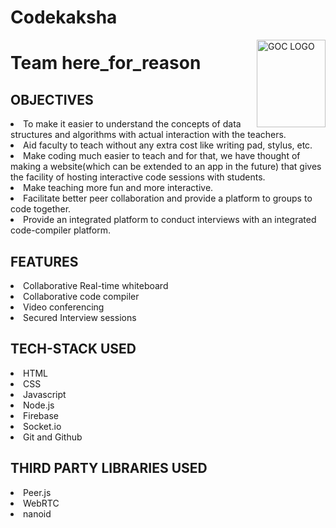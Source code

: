 # Codekaksha

<img src="https://codekaksha.herokuapp.com/res/logo.png" align="right"
     alt="GOC LOGO" width="110" height="140">
# Team here_for_reason

## OBJECTIVES
<li>To make it easier to understand the concepts of data structures and algorithms with actual interaction with the teachers. </li>
<li>Aid faculty to teach without any extra cost like writing pad, stylus, etc. </li>
<li>Make coding much easier to teach and for that, we have thought of making a website(which can be extended to an app in the future) that gives the facility of hosting interactive code sessions with students. </li>
<li>Make teaching more fun and more interactive.</li>
<li>Facilitate better peer collaboration and provide a platform to groups to code together.</li>
<li>Provide an integrated platform to conduct interviews with an integrated code-compiler platform.</li>


## FEATURES
<li>Collaborative Real-time whiteboard</li>
<li>Collaborative code compiler</li>
<li>Video conferencing</li>
<li>Secured Interview sessions</li>

## TECH-STACK USED 
<li>HTML</li>
<li>CSS</li>
<li>Javascript</li>
<li>Node.js</li>
<li>Firebase</li>
<li>Socket.io</li>
<li>Git and Github</li>
 
## THIRD PARTY LIBRARIES USED
<li>Peer.js</li>
<li>WebRTC</li>
<li>nanoid</li>

